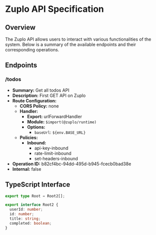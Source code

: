 # Zuplo API Specification

## Overview

The Zuplo API allows users to interact with various functionalities of the system. Below is a summary of the available endpoints and their corresponding operations.

## Endpoints

### /todos

- **Summary:** Get all todos API
- **Description:** First GET API on Zuplo
- **Route Configuration:**
  - **CORS Policy:** none
  - **Handler:**
    - **Export:** urlForwardHandler
    - **Module:** `$import(@zuplo/runtime)`
    - **Options:**
      - `baseUrl`: `${env.BASE_URL}`
  - **Policies:**
    - **Inbound:**
      - api-key-inbound
      - rate-limit-inbound
      - set-headers-inbound
- **Operation ID:** b82cf4bc-94dd-495d-b945-fcecb0bad38e
- **Internal:** false

## TypeScript Interface

```typescript
export type Root = Root2[];

export interface Root2 {
  userId: number;
  id: number;
  title: string;
  completed: boolean;
}
